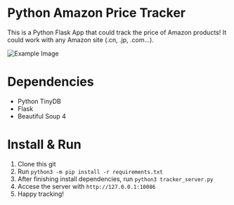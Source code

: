 # Python Amazon Price Tracker
This is a Python Flask App that could track the price of Amazon products! It could work with any Amazon site (.cn, .jp, .com...).

![Example Image](https://github.com/donaldzou/Python-Amazon-Price-Tracker/raw/master/templates/example.png)

# Dependencies
- Python TinyDB
- Flask
- Beautiful Soup 4

# Install & Run
1. Clone this git
2. Run ```python3 -m pip install -r requirements.txt```
3. After finishing install dependencies, run ```python3 tracker_server.py```
4. Accese the server with ```http://127.0.0.1:10086```
5. Happy tracking!
